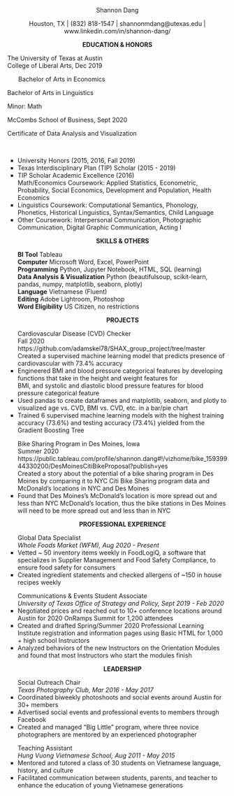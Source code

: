 
<p align="center"> 
    Shannon Dang 
</p>
<p align="center">
Houston, TX  |  (832) 818-1547 |  shannonmdang@utexas.edu  |  www.linkedin.com/in/shannon-dang/ 
</p>

<p align="center"> 
    <strong>EDUCATION & HONORS</strong>
</p>
The University of Texas at Austin<br>
College of Liberal Arts, Dec 2019<br>
<p style="text-indent: 25px;">Bachelor of Arts in Economics<br></p>
<p> Bachelor of Arts in Linguistics<br></p>
<p>Minor: Math <br></p>
McCombs School of Business, Sept 2020<br>
<p> Certificate of Data Analysis and Visualization</p><br>
<ul type="square">
<li> University Honors (2015, 2016, Fall 2019)</li>
<li> Texas Interdisciplinary Plan (TIP) Scholar (2015 - 2019)</li>
<li> TIP Scholar Academic Excellence (2016)</li>
Math/Economics Coursework: Applied Statistics, Econometric, Probability, Social Economics, Development and Population, Health Economics
<li> Linguistics Coursework: Computational Semantics, Phonology, Phonetics, Historical Linguistics, Syntax/Semantics, Child Language</li>
<li> Other Coursework: Interpersonal Communication, Photographic Communication, Digital Graphic Communication, Acting I</li>


<p align="center"> 
    <strong>SKILLS & OTHERS</strong>
</p>
<strong>BI Tool</strong> Tableau<br>
<strong>Computer</strong> Microsoft Word, Excel, PowerPoint<br>
<strong>Programming</strong> Python, Jupyter Notebook, HTML, SQL (learning)<br>
<strong>Data Analysis & Visualization</strong> Python (beautifulsoup, scikit-learn, pandas, numpy, matplotlib, seaborn, plotly)<br>
<strong>Language</strong> Vietnamese (Fluent)<br>
<strong>Editing</strong> Adobe Lightroom, Photoshop<br>
<strong>Word Eligibility</strong> US Citizen, no restrictions<br>

<p align="center"> 
    <strong>PROJECTS</strong>
</p>
Cardiovascular Disease (CVD) Checker <br>
Fall 2020 <br>
https://github.com/adamskel78/SHAX_group_project/tree/master<br>
Created a supervised machine learning model that predicts presence of cardiovascular with 73.4% accuracy<br>
<li>Engineered BMI and blood pressure categorical features by developing functions that take in the height and weight features for</li>
BMI, and systolic and diastolic blood pressure features for blood pressure categorical feature
<li>Used pandas to create dataframes and matplotlib, seaborn, and plotly to visualized age vs. CVD, BMI vs. CVD, etc. in a bar/pie
chart</li>
<li>Trained 6 supervised machine learning models with the highest training accuracy (73.6%) and testing accuracy (73.4%) yielded
from the Gradient Boosting Tree</li>
<p></p>
Bike Sharing Program in Des Moines, Iowa <br>
Summer 2020<br>
https://public.tableau.com/profile/shannon.dang#!/vizhome/bike_15939944330200/DesMoinesCitiBikeProposal?publish=yes<br>
Created a story about the potential of a bike sharing program in Des Moines by comparing it to NYC Citi Bike Sharing program data and McDonaldʼs locations in NYC and Des Moines<br>
<li> Found that Des Moinesʼs McDonaldʼs location is more spread out and less than NYC McDonaldʼs location, thus the bike stations in Des Moines will need to be more spread out and less than in NYC </li>

<p align="center"> 
    <strong>PROFESSIONAL EXPERIENCE</strong>
</p>
<p></p>
Global Data Specialist <br>
<i>Whole Foods Market (WFM), Aug 2020 - Present</i><br> 
<li>Vetted ~ 50 inventory items weekly in FoodLogiQ, a software that specializes in Supplier Management and Food Safety Compliance, to ensure food safety for consumers</li>
<li> Created ingredient statements and checked allergens of ~150 in house recipes weekly</li>
<p></p>
Communications & Events Student Associate <br>
<i>University of Texas Office of Strategy and Policy, Sept 2019 - Feb 2020</i><br>
<li> Negotiated prices and reached out to 10+ conference locations around Austin for 2020 OnRamps Summit for 1,200 attendees</li>
<li> Created and drafted Spring/Summer 2020 Professional Learning Institute registration and information pages using Basic HTML for 1,000 + high school Instructors</li>
<li>Analyzed behaviors of the new Instructors on the Orientation Modules and found that most Instructors who start the modules finish</li>

<p align="center"> 
    <strong>LEADERSHIP</strong>
</p>
<p></p>
Social Outreach Chair<br>
<i>Texas Photography Club, Mar 2016 - May 2017</i><br>
<li>Coordinated biweekly photoshoots and social events around Austin for 30+ members</li>
<li> Advertised social events and professional events to members through Facebook</li>
<li> Created and managed “Big Little” program, where three novice photographers are mentored by an experienced photographer</li>
<p></p>
Teaching Assistant <br>
<i>Hung Vuong Vietnamese School, Aug 2011 - May 2015</i><br>
<li> Mentored and tutored a class of 30 students on Vietnamese language, history, and culture</li>
<li>Facilitated communication between students, parents, and teacher to enhance the education of young Vietnamese generations</li>
</ul>
